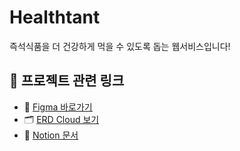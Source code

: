 # Healthtant
즉석식품을 더 건강하게 먹을 수 있도록 돕는 웹서비스입니다!

## 📌 프로젝트 관련 링크

- 🎨 [Figma 바로가기](https://www.figma.com/design/kduu8xM4jfH3J1h8oibqhP/Healthtant?node-id=0-1&p=f&t=rEzZ8L5Zlpzk6dMs-0)
- 🗂️ [ERD Cloud 보기](https://www.erdcloud.com/d/Qnwr4hLKXEYfCok5j/)
- 📝 [Notion 문서](https://www.notion.so/23eabfa2d88980f19fc3f939d92abd22?source=copy_link)
